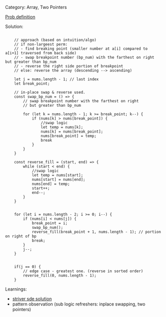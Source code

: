 Category: Array, Two Pointers

[Prob definition](https://leetcode.com/problems/next-permutation/description/)

Solution:

```

    // approach (based on intuition/algo)
    // if non-largeest perm:
    // - find breaking point (smaller number at a[i] compared to a[i+1] traversed from back side)
    // - swap breakpoint number (bp_num) with the farthest on right but greater than bp_num
    // - reverse the right side portion of breakpoint
    // else: reverse the array (descending --> ascending)

    let j = nums.length - 1; // last index
    let break_point;

    // in-place swap & reverse used.
    const swap_bp_num = () => {
        // swap breakpoint number with the farthest on right 
        // but greater than bp_num

        for (let k = nums.length - 1; k >= break_point; k--) {
            if (nums[k] > nums[break_point]) {
                //swap logic
                let temp = nums[k];
                nums[k] = nums[break_point];
                nums[break_point] = temp;
                break
            }
        }
    }

    const reverse_fill = (start, end) => {
        while (start < end) {
            //swap logic
            let temp = nums[start];
            nums[start] = nums[end];
            nums[end] = temp; 
            start++;
            end--;
        }
    }


    for (let i = nums.length - 2; i >= 0; i--) {
        if (nums[i] < nums[j]) {
            break_point = i;
            swap_bp_num(); 
            reverse_fill(break_point + 1, nums.length - 1); // portion on right of bp 
            break;
        }
        j--;
    }

    
    if(j == 0) {
        // edge case - greatest one. (reverse in sorted order)
        reverse_fill(0, nums.length - 1); 
    }
```

Learnings:

- [striver sde solution](https://takeuforward.org/data-structure/next_permutation-find-next-lexicographically-greater-permutation/)
- pattern observation (sub logic refreshers: inplace swapping, two pointers)
